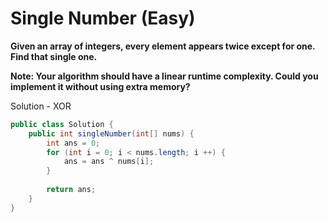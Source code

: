 # Single Number (Easy)

**Given an array of integers, every element appears twice except for one. Find that single one.**

**Note:
Your algorithm should have a linear runtime complexity. Could you implement it without using extra memory?**

Solution - XOR
```java
public class Solution {
    public int singleNumber(int[] nums) {
        int ans = 0;
        for (int i = 0; i < nums.length; i ++) {
            ans = ans ^ nums[i];
        }
        
        return ans;
    }
}
```

